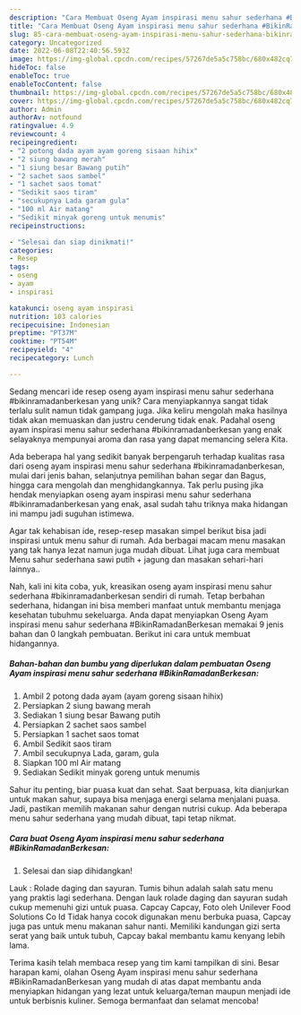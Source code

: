 ```yaml
---
description: "Cara Membuat Oseng Ayam inspirasi menu sahur sederhana #BikinRamadanBerkesan yang Enak"
title: "Cara Membuat Oseng Ayam inspirasi menu sahur sederhana #BikinRamadanBerkesan yang Enak"
slug: 85-cara-membuat-oseng-ayam-inspirasi-menu-sahur-sederhana-bikinramadanberkesan-yang-enak
category: Uncategorized
date: 2022-06-08T22:40:56.593Z
image: https://img-global.cpcdn.com/recipes/57267de5a5c758bc/680x482cq70/oseng-ayam-inspirasi-menu-sahur-sederhana-bikinramadanberkesan-foto-resep-utama.jpg
hideToc: false
enableToc: true
enableTocContent: false
thumbnail: https://img-global.cpcdn.com/recipes/57267de5a5c758bc/680x482cq70/oseng-ayam-inspirasi-menu-sahur-sederhana-bikinramadanberkesan-foto-resep-utama.jpg
cover: https://img-global.cpcdn.com/recipes/57267de5a5c758bc/680x482cq70/oseng-ayam-inspirasi-menu-sahur-sederhana-bikinramadanberkesan-foto-resep-utama.jpg
author: Admin
authorAv: notfound
ratingvalue: 4.9
reviewcount: 4
recipeingredient:
- "2 potong dada ayam ayam goreng sisaan hihix"
- "2 siung bawang merah"
- "1 siung besar Bawang putih"
- "2 sachet saos sambel"
- "1 sachet saos tomat"
- "Sedikit saos tiram"
- "secukupnya Lada garam gula"
- "100 ml Air matang"
- "Sedikit minyak goreng untuk menumis"
recipeinstructions:

- "Selesai dan siap dinikmati!"
categories:
- Resep
tags:
- oseng
- ayam
- inspirasi

katakunci: oseng ayam inspirasi 
nutrition: 103 calories
recipecuisine: Indonesian
preptime: "PT37M"
cooktime: "PT54M"
recipeyield: "4"
recipecategory: Lunch

---
```





Sedang mencari ide resep oseng ayam inspirasi menu sahur sederhana #bikinramadanberkesan yang unik? Cara menyiapkannya sangat tidak terlalu sulit namun tidak gampang juga. Jika keliru mengolah maka hasilnya tidak akan memuaskan dan justru cenderung tidak enak. Padahal oseng ayam inspirasi menu sahur sederhana #bikinramadanberkesan yang enak selayaknya mempunyai aroma dan rasa yang dapat memancing selera Kita.





Ada beberapa hal yang sedikit banyak berpengaruh terhadap kualitas rasa dari oseng ayam inspirasi menu sahur sederhana #bikinramadanberkesan, mulai dari jenis bahan, selanjutnya pemilihan bahan segar dan Bagus, hingga cara mengolah dan menghidangkannya. Tak perlu pusing jika hendak menyiapkan oseng ayam inspirasi menu sahur sederhana #bikinramadanberkesan yang enak,      asal sudah tahu triknya maka hidangan ini mampu jadi suguhan istimewa.














Agar tak kehabisan ide, resep-resep masakan simpel berikut bisa jadi inspirasi untuk menu sahur di rumah. Ada berbagai macam menu masakan yang tak hanya lezat namun juga mudah dibuat. Lihat juga cara membuat Menu sahur sederhana sawi putih + jagung dan masakan sehari-hari lainnya..






Nah, kali ini kita coba, yuk, kreasikan oseng ayam inspirasi menu sahur sederhana #bikinramadanberkesan sendiri di rumah. Tetap berbahan sederhana, hidangan ini bisa memberi manfaat untuk membantu menjaga kesehatan tubuhmu sekeluarga. Anda dapat menyiapkan Oseng Ayam inspirasi menu sahur sederhana #BikinRamadanBerkesan memakai 9 jenis bahan dan 0 langkah pembuatan. Berikut ini cara untuk membuat hidangannya.

<!--inarticleads1-->

##### Bahan-bahan dan bumbu yang diperlukan dalam pembuatan Oseng Ayam inspirasi menu sahur sederhana #BikinRamadanBerkesan:

1. Ambil 2 potong dada ayam (ayam goreng sisaan hihix)
1. Persiapkan 2 siung bawang merah
1. Sediakan 1 siung besar Bawang putih
1. Persiapkan 2 sachet saos sambel
1. Persiapkan 1 sachet saos tomat
1. Ambil Sedikit saos tiram
1. Ambil secukupnya Lada, garam, gula
1. Siapkan 100 ml Air matang
1. Sediakan Sedikit minyak goreng untuk menumis


Sahur itu penting, biar puasa kuat dan sehat. Saat berpuasa, kita dianjurkan untuk makan sahur, supaya bisa menjaga energi selama menjalani puasa. Jadi, pastikan memilih makanan sahur dengan nutrisi cukup. Ada beberapa menu sahur sederhana yang mudah dibuat, tapi tetap nikmat. 

<!--inarticleads2-->

##### Cara buat Oseng Ayam inspirasi menu sahur sederhana #BikinRamadanBerkesan:


1. Selesai dan siap dihidangkan!

Lauk : Rolade daging dan sayuran. Tumis bihun adalah salah satu menu yang praktis lagi sederhana. Dengan lauk rolade daging dan sayuran sudah cukup memenuhi gizi untuk puasa. Capcay Capcay, Foto oleh Unilever Food Solutions Co Id Tidak hanya cocok digunakan menu berbuka puasa, Capcay juga pas untuk menu makanan sahur nanti. Memiliki kandungan gizi serta serat yang baik untuk tubuh, Capcay bakal membantu kamu kenyang lebih lama. 

Terima kasih telah membaca resep yang tim kami tampilkan di sini. Besar harapan kami, olahan Oseng Ayam inspirasi menu sahur sederhana #BikinRamadanBerkesan yang mudah di atas dapat membantu anda menyiapkan hidangan yang lezat untuk keluarga/teman maupun menjadi ide untuk berbisnis kuliner. Semoga bermanfaat dan selamat mencoba!
